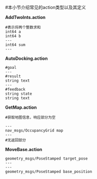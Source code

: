 #本小节介绍常见的action类型以及其定义

**AddTwoInts.action**

    #表示将两个整数求和
    int64 a
    int64 b
    ---
    int64 sum
    ---

**AutoDocking.action**

    #goal
    ---
    #result
    string text
    ---
    #feedback
    string state
    string text

**GetMap.action**

    #获取地图信息，响应部分为空

    ---
    nav_msgs/OccupancyGrid map
    ---
    #无返回部分

**MoveBase.action**

    geometry_msgs/PoseStamped target_pose
    ---
    ---
    geometry_msgs/PoseStamped base_position
